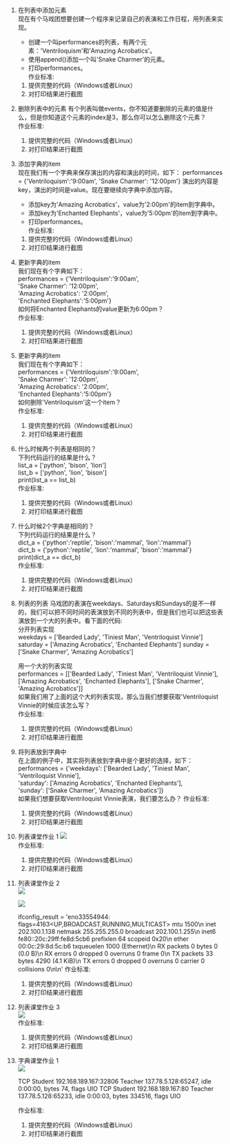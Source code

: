 1. 在列表中添加元素  
   现在有个马戏团想要创建一个程序来记录自己的表演和工作日程，用列表来实现。
   - 创建一个叫performances的列表，有两个元素：'Ventriloquism'和'Amazing Acrobatics'。
   - 使用append()添加一个叫'Snake Charmer'的元素。
   - 打印performances。  
   作业标准:
   1. 提供完整的代码（Windows或者Linux）
   2. 对打印结果进行截图
2. 删除列表中的元素
   有个列表叫做events，你不知道要删除的元素的值是什么，但是你知道这个元素的index是3，那么你可以怎么删除这个元素？  
   作业标准:
   1. 提供完整的代码（Windows或者Linux）
   2. 对打印结果进行截图
3. 添加字典的item  
   现在我们有一个字典来保存演出的内容和演出的时间，如下：
performances = {'Ventriloquism':'9:00am', 'Snake Charmer': '12:00pm'}
演出的内容是key，演出的时间是value。现在要继续向字典中添加内容。
   - 添加key为'Amazing Acrobatics'，value为'2:00pm'的item到字典中。
   - 添加key为'Enchanted Elephants'，value为'5:00pm'的item到字典中。
   - 打印performances。  
   作业标准:
   1. 提供完整的代码（Windows或者Linux）
   2. 对打印结果进行截图
4. 更新字典的item  
   我们现在有个字典如下：  
   performances = {'Ventriloquism':'9:00am',  
   'Snake Charmer': '12:00pm',  
   'Amazing Acrobatics': '2:00pm',  
   'Enchanted Elephants':'5:00pm'}  
   如何将Enchanted Elephants的value更新为6:00pm？  
   作业标准:
   1. 提供完整的代码（Windows或者Linux）
   2. 对打印结果进行截图

5. 更新字典的item  
   我们现在有个字典如下：  
   performances = {'Ventriloquism':'9:00am',  
   'Snake Charmer': '12:00pm',  
   'Amazing Acrobatics': '2:00pm',  
   'Enchanted Elephants':'5:00pm'}  
   如何删除'Ventriloquism'这一个item？  
   作业标准:
   1. 提供完整的代码（Windows或者Linux）
   2. 对打印结果进行截图
6. 什么时候两个列表是相同的？  
   下列代码运行的结果是什么？  
   list_a = ['python', 'bison', 'lion']  
   list_b = ['python', 'lion', 'bison']  
   print(list_a == list_b)  
   作业标准:
   1. 提供完整的代码（Windows或者Linux）
   2. 对打印结果进行截图
7. 什么时候2个字典是相同的？  
   下列代码运行的结果是什么？  
   dict_a = {'python':'reptile', 'bison':'mammal', 'lion':'mammal'}  
   dict_b = {'python':'reptile', 'lion':'mammal', 'bison':'mammal'}  
   print(dict_a == dict_b)  
   作业标准:
   1. 提供完整的代码（Windows或者Linux）
   2. 对打印结果进行截图
8. 列表的列表
   马戏团的表演在weekdays、Saturdays和Sundays的是不一样的，我们可以把不同时间的表演放到不同的列表中，但是我们也可以把这些表演放到一个大的列表中。看下面的代码:  
   分开列表实现  
   weekdays =
   ['Bearded Lady', 'Tiniest Man', 'Ventriloquist Vinnie'] saturday =
   ['Amazing Acrobatics', 'Enchanted Elephants'] sunday =
   ['Snake Charmer', 'Amazing Acrobatics']

   用一个大的列表实现  
   performances =
   [['Bearded Lady', 'Tiniest Man', 'Ventriloquist Vinnie'],
   ['Amazing Acrobatics', 'Enchanted Elephants'],
   ['Snake Charmer', 'Amazing Acrobatics']]  
   如果我们用了上面的这个大的列表实现，那么当我们想要获取'Ventriloquist
   Vinnie的时候应该怎么写？  
   作业标准:
   1. 提供完整的代码（Windows或者Linux）
   2. 对打印结果进行截图

9. 将列表放到字典中  
   在上面的例子中，其实将列表放到字典中是个更好的选择，如下：  
   performances = {'weekdays':
   ['Bearded Lady', 'Tiniest Man', 'Ventriloquist Vinnie'],  
   'saturday': ['Amazing Acrobatics', 'Enchanted Elephants'],  
   'sunday': ['Snake Charmer', 'Amazing Acrobatics']}  
   如果我们想要获取Ventriloquist Vinnie表演，我们要怎么办？
   作业标准:
   1. 提供完整的代码（Windows或者Linux）
   2. 对打印结果进行截图

10. 列表课堂作业 1
    ![](https://gitee.com/qytang/Python_Basic/raw/master/image/Charpter5/5.1.png)  
    作业标准:
    1. 提供完整的代码（Windows或者Linux）
    2. 对打印结果进行截图

11. 列表课堂作业 2  
    ![](https://gitee.com/qytang/Python_Basic/raw/master/image/Charpter5/5.2.png)

    ![](https://gitee.com/qytang/Python_Basic/raw/master/image/Charpter5/5.3.png)

    ifconfig_result = 'eno33554944:
    flags=4163<UP,BROADCAST,RUNNING,MULTICAST> mtu 1500\n inet
    202.100.1.138 netmask 255.255.255.0 broadcast 202.100.1.255\n inet6
    fe80::20c:29ff:fe8d:5cb6 prefixlen 64 scopeid 0x20<link>\n ether
    00:0c:29:8d:5c:b6 txqueuelen 1000 (Ethernet)\n RX packets 0 bytes 0
    (0.0 B)\n RX errors 0 dropped 0 overruns 0 frame 0\n TX packets 33
    bytes 4290 (4.1 KiB)\n TX errors 0 dropped 0 overruns 0 carrier 0
    collisions 0\n\n'
    作业标准:

    1. 提供完整的代码（Windows或者Linux）
    2. 对打印结果进行截图

12. 列表课堂作业 3  
    ![](https://gitee.com/qytang/Python_Basic/raw/master/image/Charpter5/5.4.png)  
    作业标准:

    1. 提供完整的代码（Windows或者Linux）
    2. 对打印结果进行截图

13. 字典课堂作业 1  
    ![](https://gitee.com/qytang/Python_Basic/raw/master/image/Charpter5/5.5.png)

    TCP Student 192.168.189.167:32806 Teacher 137.78.5.128:65247, idle
    0:00:00, bytes 74, flags UIO
    TCP Student 192.168.189.167:80 Teacher 137.78.5.128:65233, idle
    0:00:03, bytes 334516, flags UIO

    作业标准:

    1. 提供完整的代码（Windows或者Linux）
    2. 对打印结果进行截图


